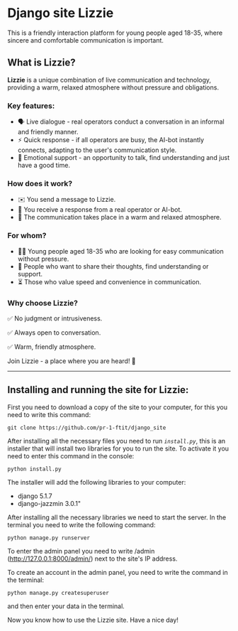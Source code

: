 # Django site Lizzie 

This is a friendly interaction platform for young people aged 18-35, where sincere and comfortable communication is important.

## What is **Lizzie**?

**Lizzie** is a unique combination of live communication and technology, providing a warm, relaxed atmosphere without pressure and obligations.

### Key features:

- 🗣 Live dialogue - real operators conduct a conversation in an informal and friendly manner.
- ⚡ Quick response - if all operators are busy, the AI-bot instantly connects, adapting to the user's communication style.
- 💙 Emotional support - an opportunity to talk, find understanding and just have a good time.

### How does it work?

- ✉️ You send a message to Lizzie.
- 💬 You receive a response from a real operator or AI-bot.
- 🌿 The communication takes place in a warm and relaxed atmosphere.

### For whom?

- 🧑‍🎓 Young people aged 18-35 who are looking for easy communication without pressure.
- 💭 People who want to share their thoughts, find understanding or support.
- ⏳ Those who value speed and convenience in communication.

### Why choose Lizzie?

✅ No judgment or intrusiveness.

✅ Always open to conversation.

✅ Warm, friendly atmosphere.

Join Lizzie - a place where you are heard! 🎉

---

## Installing and running the site for Lizzie:

First you need to download a copy of the site to your computer, for this you need to write this command:
```
git clone https://github.com/pr-1-ftit/django_site
```

After installing all the necessary files you need to run *`install.py`*, this is an installer that will install two libraries for you to run the site. To activate it you need to enter this command in the console:
```
python install.py
```

The installer will add the following libraries to your computer:
- django 5.1.7
- django-jazzmin 3.0.1"


After installing all the necessary libraries we need to start the server. In the terminal you need to write the following command:
```
python manage.py runserver
```
To enter the admin panel you need to write /admin (http://127.0.0.1:8000/admin/) next to the site's IP address.

To create an account in the admin panel, you need to write the command in the terminal:
```
python manage.py createsuperuser
```
and then enter your data in the terminal.

Now you know how to use the Lizzie site. Have a nice day!
